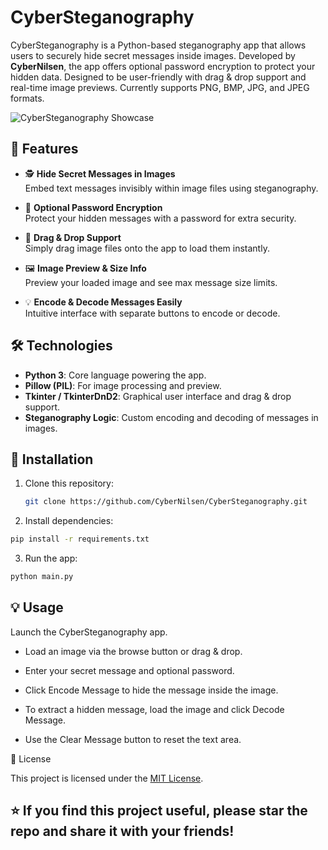 # CyberSteganography

CyberSteganography is a Python-based steganography app that allows users to securely hide secret messages inside images. Developed by **CyberNilsen**, the app offers optional password encryption to protect your hidden data. Designed to be user-friendly with drag & drop support and real-time image previews. Currently supports PNG, BMP, JPG, and JPEG formats.

![CyberSteganography Showcase](https://github.com/user-attachments/assets/769108c7-422a-47f2-8406-f047147b6c7c)

## 🚀 Features

- 🕵️ **Hide Secret Messages in Images**  
  Embed text messages invisibly within image files using steganography.

- 🔐 **Optional Password Encryption**  
  Protect your hidden messages with a password for extra security.

- 📂 **Drag & Drop Support**  
  Simply drag image files onto the app to load them instantly.

- 🖼️ **Image Preview & Size Info**  
  Preview your loaded image and see max message size limits.

- 💡 **Encode & Decode Messages Easily**  
  Intuitive interface with separate buttons to encode or decode.

## 🛠️ Technologies

- **Python 3**: Core language powering the app.
- **Pillow (PIL)**: For image processing and preview.
- **Tkinter / TkinterDnD2**: Graphical user interface and drag & drop support.
- **Steganography Logic**: Custom encoding and decoding of messages in images.

## 🧪 Installation

1. Clone this repository:

   ```bash
   git clone https://github.com/CyberNilsen/CyberSteganography.git
   ```

2. Install dependencies:

```bash
pip install -r requirements.txt
```

3. Run the app:

```bash
python main.py
```

## 💡 Usage
Launch the CyberSteganography app.

- Load an image via the browse button or drag & drop.

- Enter your secret message and optional password.

- Click Encode Message to hide the message inside the image.

- To extract a hidden message, load the image and click Decode Message.

- Use the Clear Message button to reset the text area.

📜 License

This project is licensed under the [MIT License](LICENSE).


## ⭐ If you find this project useful, please star the repo and share it with your friends!
